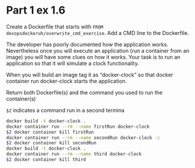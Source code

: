 # Part 1 ex 1.6

Create a Dockerfile that starts with `FROM devopsdockeruh/overwrite_cmd_exercise`.
Add a CMD line to the Dockerfile.

The developer has poorly documented how the application works. 
Nevertheless once you will execute an application (run a container from an image) 
you will have some clues on how it works. Your task is to run an application so 
that it will simulate a clock functionality.

When you will build an image tag it as “docker-clock” so that docker container run 
docker-clock starts the application.

Return both Dockerfile(s) and the command you used to run the container(s)


`$2` indicates a command run in a second termina 
``` bash
docker build -t docker-clock .
docker container run --rm --name firstRun docker-clock
$2 docker container kill firstRun
docker container run --rm --name secondRun docker-clock -c
$2 docker container kill secondRun
docker build -t docker-clock .
docker container run --rm --name third docker-clock
$2 docker container kill third
```
